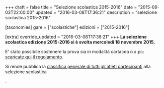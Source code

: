 +++
draft = false
title = "Selezione scolastica 2015-2016"
date = "2015-09-03T22:00:00"
updated = "2016-03-08T17:36:21"
description = "selezione scolastica 2015-2016"

[taxonomies]
gare = ["scolastiche"]
edizioni = ["2015-2016"]

[extra]
override_updated = "2016-03-08T17:36:21"
+++
**La selezione scolastica edizione 2015-2016 si è svolta mercoledì 18 novembre 2015.**
<!-- more -->


E' stato possibile sostenere la prova sia in modalità cartacea o a pc: [scaricate qui il regolamento](/oldsite/101/OII-Reg_SelScolastica_2015.pdf).

Si rende pubblica la [classifica generale di tutti gli atleti partecipanti](/oldsite/101/partecipanti_scolastica_2015.xlsx) alla selezione scolastica

.

